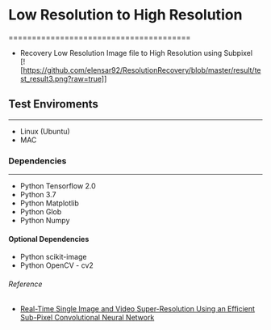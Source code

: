 # Low Resolution to High Resolution
=======================================
- Recovery Low Resolution Image file to High Resolution
using Subpixel  
[![https://github.com/elensar92/ResolutionRecovery/blob/master/result/test_result3.png?raw=true]]
## Test Enviroments  
------------------------
- Linux (Ubuntu)  
- MAC  

### Dependencies  
-----------------
- Python Tensorflow 2.0  
- Python 3.7  
- Python Matplotlib  
- Python Glob  
- Python Numpy  

#### Optional Dependencies  
- Python scikit-image  
- Python OpenCV - cv2  

###### Reference  
- [Real-Time Single Image and Video Super-Resolution Using an Efficient Sub-Pixel Convolutional Neural Network](https://arxiv.org/abs/1609.05158)
